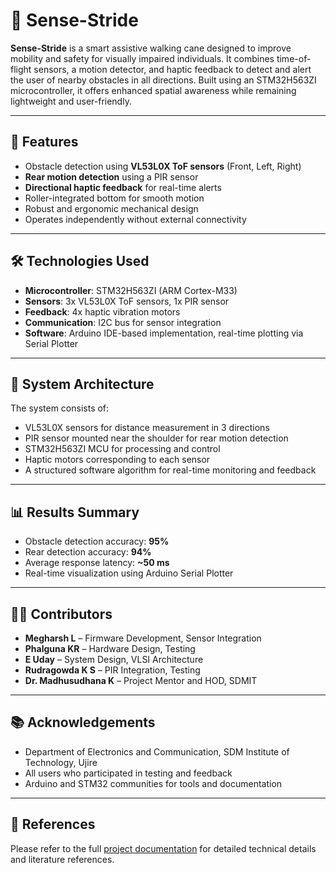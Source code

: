 # 🦯 Sense-Stride

**Sense-Stride** is a smart assistive walking cane designed to improve mobility and safety for visually impaired individuals. It combines time-of-flight sensors, a motion detector, and haptic feedback to detect and alert the user of nearby obstacles in all directions. Built using an STM32H563ZI microcontroller, it offers enhanced spatial awareness while remaining lightweight and user-friendly.

---

## 🚀 Features

- Obstacle detection using **VL53L0X ToF sensors** (Front, Left, Right)
- **Rear motion detection** using a PIR sensor
- **Directional haptic feedback** for real-time alerts
- Roller-integrated bottom for smooth motion
- Robust and ergonomic mechanical design
- Operates independently without external connectivity

---

## 🛠️ Technologies Used

- **Microcontroller**: STM32H563ZI (ARM Cortex-M33)
- **Sensors**: 3x VL53L0X ToF sensors, 1x PIR sensor
- **Feedback**: 4x haptic vibration motors
- **Communication**: I2C bus for sensor integration
- **Software**: Arduino IDE-based implementation, real-time plotting via Serial Plotter

---

## 🔧 System Architecture

The system consists of:
- VL53L0X sensors for distance measurement in 3 directions
- PIR sensor mounted near the shoulder for rear motion detection
- STM32H563ZI MCU for processing and control
- Haptic motors corresponding to each sensor
- A structured software algorithm for real-time monitoring and feedback

---

## 📊 Results Summary

- Obstacle detection accuracy: **95%**
- Rear detection accuracy: **94%**
- Average response latency: **~50 ms**
- Real-time visualization using Arduino Serial Plotter

---

## 👨‍💻 Contributors

- **Megharsh L** – Firmware Development, Sensor Integration  
- **Phalguna KR** – Hardware Design, Testing  
- **E Uday** – System Design, VLSI Architecture  
- **Rudragowda K S** – PIR Integration, Testing  
- **Dr. Madhusudhana K** – Project Mentor and HOD, SDMIT

---


## 📚 Acknowledgements

- Department of Electronics and Communication, SDM Institute of Technology, Ujire  
- All users who participated in testing and feedback  
- Arduino and STM32 communities for tools and documentation

---

## 🔗 References

Please refer to the full [project documentation](https://github.com/Megharsh05/Sense-Tride) for detailed technical details and literature references.

